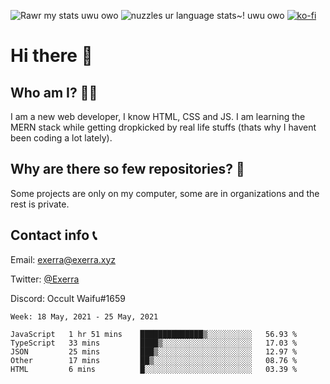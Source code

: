 ![Rawr my stats uwu owo](https://github-readme-stats.vercel.app/api?username=Exerra&show_icons=true&theme=buefy)
![nuzzles ur language stats~! uwu owo](https://github-readme-stats.vercel.app/api/top-langs/?username=Exerra&layout=compact)
[![ko-fi](https://www.ko-fi.com/img/githubbutton_sm.svg)](https://ko-fi.com/X8X130H96)
# Hi there 👋
## Who am I? 🙋‍♀️
I am a new web developer, I know HTML, CSS and JS. I am learning the MERN stack while getting dropkicked by real life stuffs (thats why I havent been coding a lot lately).
## Why are there so few repositories? 🤔
Some projects are only on my computer, some are in organizations and the rest is private.
## Contact info 📞
Email: [exerra@exerra.xyz](mailto:exerra@exerra.xyz)

Twitter: [@Exerra](https://twitter.com/exerra)

Discord: Occult Waifu#1659

<!--START_SECTION:waka-->
```text
Week: 18 May, 2021 - 25 May, 2021

JavaScript   1 hr 51 mins    ██████████████▒░░░░░░░░░░   56.93 % 
TypeScript   33 mins         ████▒░░░░░░░░░░░░░░░░░░░░   17.03 % 
JSON         25 mins         ███▒░░░░░░░░░░░░░░░░░░░░░   12.97 % 
Other        17 mins         ██▒░░░░░░░░░░░░░░░░░░░░░░   08.76 % 
HTML         6 mins          █░░░░░░░░░░░░░░░░░░░░░░░░   03.39 % 
```
<!--END_SECTION:waka-->

